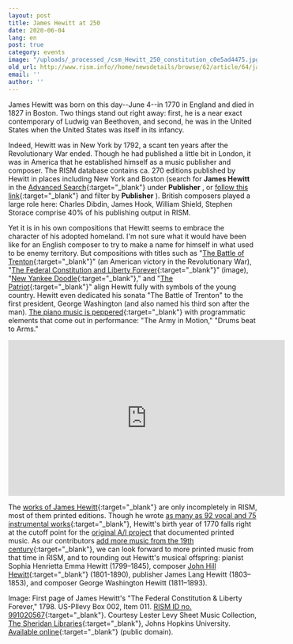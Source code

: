 ```yaml
---
layout: post
title: James Hewitt at 250
date: 2020-06-04
lang: en
post: true
category: events
image: "/uploads/_processed_/csm_Hewitt_250_constitution_c0e5ad4475.jpg"
old_url: http://www.rism.info//home/newsdetails/browse/62/article/64/james-hewitt-at-250.html
email: ''
author: ''
---
```



James Hewitt was born on this day--June 4--in 1770 in England and died in 1827 in Boston. Two things stand out right away: first, he is a near exact contemporary of Ludwig van Beethoven, and second, he was in the United States when the United States was itself in its infancy.

Indeed, Hewitt was in New York by 1792, a scant ten years after the Revolutionary War ended. Though he had published a little bit in London, it was in America that he established himself as a music publisher and composer. The RISM database contains ca. 270 editions published by Hewitt in places including New York and Boston (search for **James Hewitt** in the [Advanced Search](https://opac.rism.info/advanced-search){:target="_blank"} under **Publisher** , or [follow this link](https://opac.rism.info/search?View=rism&q=James+Hewitt&Language=en){:target="_blank"} and filter by **Publisher** ). British composers played a large role here: Charles Dibdin, James Hook, William Shield, Stephen Storace comprise 40% of his publishing output in RISM.

Yet it is in his own compositions that Hewitt seems to embrace the character of his adopted homeland. I'm not sure what it would have been like for an English composer to try to make a name for himself in what used to be enemy territory. But compositions with titles such as "[The Battle of Trenton](https://opac.rism.info/search?View=rism&q=hewitt+battle+trenton&Language=en){:target="_blank"}" (an American victory in the Revolutionary War), "[The Federal Constitution and Liberty Forever](https://opac.rism.info/search?id=991020567&View=rism&Language=en){:target="_blank"}" (image), "[New Yankee Doodle](https://opac.rism.info/search?id=991020564&View=rism&Language=en){:target="_blank"}," and "[The Patriot](https://opac.rism.info/search?id=991020568&View=rism&Language=en){:target="_blank"}" align Hewitt fully with symbols of the young country. Hewitt even dedicated his sonata "The Battle of Trenton" to the first president, George Washington (and also named his third son after the man). [The piano music is peppered](http://hdl.loc.gov/loc.music/musm1a1.11094){:target="_blank"} with programmatic elements that come out in performance: "The Army in Motion," "Drums beat to Arms."

<iframe width="560" height="315" src="https://www.youtube.com/embed/EcvY-9CdvrU" frameborder="0" allow="accelerometer; autoplay; encrypted-media; gyroscope; picture-in-picture" allowfullscreen></iframe>


The [works of James Hewitt](https://opac.rism.info/search?View=rism&author=hewitt+james&Language=en){:target="_blank"} are only incompletely in RISM, most of them printed editions. Though he wrote [as many as 92 vocal and 75 instrumental works](https://books.google.de/books?id=NeVl_rsKhwsC&lpg=PP1&ots=1ZsN03qMZq&dq=%22James%20Hewitt%3A%20Selected%20Compositions.%22&hl=de&pg=PR7#v=onepage&q=%22James%20Hewitt:%20Selected%20Compositions.%22&f=false){:target="_blank"}, Hewitt's birth year of 1770 falls right at the cutoff point for the [original A/I project](/publications.html#c36) that documented printed music. As our contributors [add more music from the 19th century](/self_representation/2020/03/12/rism-and-beethoven-and-the-19th-century.html){:target="_blank"}, we can look forward to more printed music from that time in RISM, and to rounding out Hewitt's musical offspring: pianist Sophia Henrietta Emma Hewitt (1799–1845), composer [John Hill Hewitt](https://opac.rism.info/search?View=rism&q=John+Hill+Hewitt&Language=en){:target="_blank"} (1801-1890), publisher James Lang Hewitt (1803–1853), and composer George Washington Hewitt (1811–1893).

Image: First page of James Hewitt's "The Federal Constitution & Liberty Forever," 1798. US-PIlevy Box 002, Item 011. [RISM ID no. 991020567](https://opac.rism.info/search?id=991020567&View=rism&Language=en){:target="_blank"}. Courtesy Lester Levy Sheet Music Collection, [The Sheridan Libraries](https://www.library.jhu.edu/){:target="_blank"}, Johns Hopkins University. [Available online](https://levysheetmusic.mse.jhu.edu/collection/002/011){:target="_blank"} (public domain).



<script type="text/javascript">var switchTo5x=true;</script><script type="text/javascript" src="http://w.sharethis.com/button/buttons.js"></script><script type="text/javascript">stLight.options({publisher: "9b601438-1ce1-49d8-bfd7-9cff5df54c17", doNotHash: false, doNotCopy: false, hashAddressBar: false});</script>